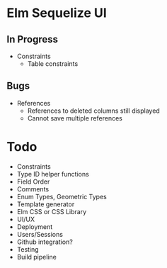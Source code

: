 
# Elm Sequelize UI

## In Progress

* Constraints
  * Table constraints

## Bugs

* References
  * References to deleted columns still displayed
  * Cannot save multiple references

# Todo
* Constraints
* Type ID helper functions
* Field Order
* Comments
* Enum Types, Geometric Types
* Template generator
* Elm CSS or CSS Library
* UI/UX
* Deployment
* Users/Sessions
* Github integration?
* Testing
* Build pipeline
